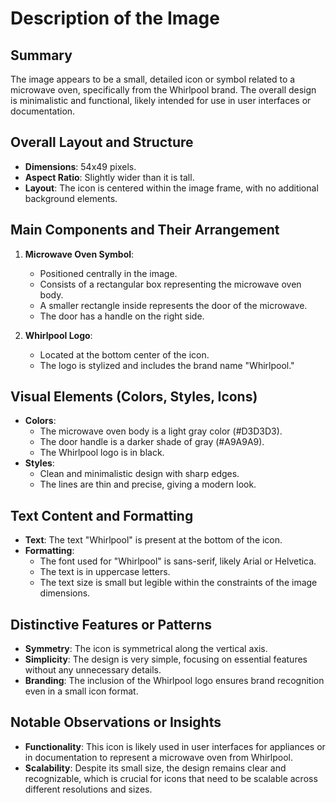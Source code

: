 # Description of the Image

## Summary
The image appears to be a small, detailed icon or symbol related to a microwave oven, specifically from the Whirlpool brand. The overall design is minimalistic and functional, likely intended for use in user interfaces or documentation.

## Overall Layout and Structure
- **Dimensions**: 54x49 pixels.
- **Aspect Ratio**: Slightly wider than it is tall.
- **Layout**: The icon is centered within the image frame, with no additional background elements.

## Main Components and Their Arrangement
1. **Microwave Oven Symbol**:
   - Positioned centrally in the image.
   - Consists of a rectangular box representing the microwave oven body.
   - A smaller rectangle inside represents the door of the microwave.
   - The door has a handle on the right side.

2. **Whirlpool Logo**:
   - Located at the bottom center of the icon.
   - The logo is stylized and includes the brand name "Whirlpool."

## Visual Elements (Colors, Styles, Icons)
- **Colors**:
  - The microwave oven body is a light gray color (#D3D3D3).
  - The door handle is a darker shade of gray (#A9A9A9).
  - The Whirlpool logo is in black.
- **Styles**:
  - Clean and minimalistic design with sharp edges.
  - The lines are thin and precise, giving a modern look.

## Text Content and Formatting
- **Text**: The text "Whirlpool" is present at the bottom of the icon.
- **Formatting**:
  - The font used for "Whirlpool" is sans-serif, likely Arial or Helvetica.
  - The text is in uppercase letters.
  - The text size is small but legible within the constraints of the image dimensions.

## Distinctive Features or Patterns
- **Symmetry**: The icon is symmetrical along the vertical axis.
- **Simplicity**: The design is very simple, focusing on essential features without any unnecessary details.
- **Branding**: The inclusion of the Whirlpool logo ensures brand recognition even in a small icon format.

## Notable Observations or Insights
- **Functionality**: This icon is likely used in user interfaces for appliances or in documentation to represent a microwave oven from Whirlpool.
- **Scalability**: Despite its small size, the design remains clear and recognizable, which is crucial for icons that need to be scalable across different resolutions and sizes.
